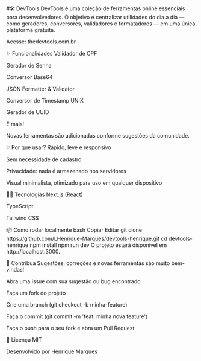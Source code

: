 #🛠️ DevTools
DevTools é uma coleção de ferramentas online essenciais para desenvolvedores. O objetivo é centralizar utilidades do dia a dia — como geradores, conversores, validadores e formatadores — em uma única plataforma gratuita.

Acesse: thedevtools.com.br

✨ Funcionalidades
Validador de CPF

Gerador de Senha

Conversor Base64

JSON Formatter & Validator

Conversor de Timestamp UNIX

Gerador de UUID

E mais!

Novas ferramentas são adicionadas conforme sugestões da comunidade.

💡 Por que usar?
Rápido, leve e responsivo

Sem necessidade de cadastro

Privacidade: nada é armazenado nos servidores

Visual minimalista, otimizado para uso em qualquer dispositivo

🧑‍💻 Tecnologias
Next.js (React)

TypeScript

Tailwind CSS

📦 Como rodar localmente
bash
Copiar
Editar
git clone https://github.com/LHenrique-Marques/devtools-henrique.git
cd devtools-henrique
npm install
npm run dev
O projeto estará disponível em http://localhost:3000.

🤝 Contribua
Sugestões, correções e novas ferramentas são muito bem-vindas!

Abra uma issue com sua sugestão ou bug encontrado

Faça um fork do projeto

Crie uma branch (git checkout -b minha-feature)

Faça o commit (git commit -m 'feat: minha nova feature')

Faça o push para o seu fork e abra um Pull Request

📃 Licença
MIT

Desenvolvido por Henrique Marques
